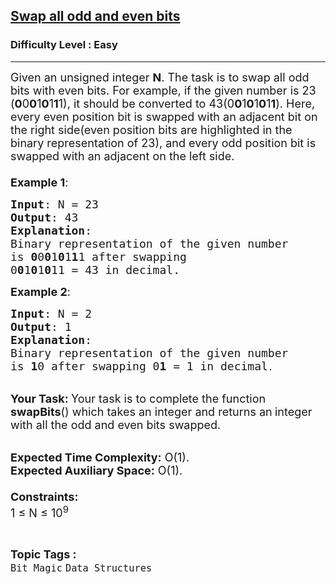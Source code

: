 <h2><a href="https://practice.geeksforgeeks.org/problems/swap-all-odd-and-even-bits-1587115621/1?page=1&category[]=Bit%20Magic&curated[]=1&sortBy=submissions">Swap all odd and even bits</a></h2><h3>Difficulty Level : Easy</h3><hr><div class="problems_problem_content__Xm_eO"><p><span style="font-size:18px">Given an unsigned integer <strong>N</strong>. The task is to swap all odd bits with even bits. For example, if the given number is 23 (<strong>0</strong>0<strong>0</strong>1<strong>0</strong>1<strong>1</strong>1), it should be converted to 43(0<strong>0</strong>1<strong>0</strong>1<strong>0</strong>1<strong>1</strong>). Here, every even position bit is swapped with an adjacent bit on the right side(even position bits are highlighted in the binary representation of 23), and every odd position bit is swapped with an adjacent on the left side.<br>
<br>
<strong>Example 1</strong>:</span></p>

<pre><span style="font-size:18px"><strong>Input</strong>: N = 23
<strong>Output</strong>: 43
<strong>Explanation</strong>: 
Binary representation of the given number 
is <strong>0</strong>0<strong>0</strong>1<strong>0</strong>1<strong>1</strong>1 after swapping 
0<strong>0</strong>1<strong>0</strong>1<strong>0</strong>11 = 43 in decimal.</span></pre>

<p><span style="font-size:18px"><strong>Example 2</strong>:</span></p>

<pre><span style="font-size:18px"><strong>Input</strong>: N = 2
<strong>Output</strong>: 1
<strong>Explanation</strong>: 
Binary representation of the given number 
is <strong>1</strong>0 after swapping 0<strong>1 </strong>= 1 in decimal</span>.</pre>

<p><br>
<span style="font-size:18px"><strong>Your Task:&nbsp;</strong>Your task is to complete the function <strong>swapBits</strong>() which takes an integer and returns an<strong>&nbsp;</strong>integer with all the odd and even bits swapped.</span></p>

<p><br>
<span style="font-size:18px"><strong>Expected Time Complexity:</strong>&nbsp;O(1).<br>
<strong>Expected Auxiliary Space:</strong>&nbsp;O(1).<br>
<br>
<strong>Constraints:</strong></span><br>
<span style="font-size:18px">1 ≤ N ≤ 10<sup>9</sup></span></p>
</div><br><p><span style=font-size:18px><strong>Topic Tags : </strong><br><code>Bit Magic</code>&nbsp;<code>Data Structures</code>&nbsp;